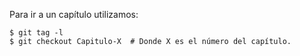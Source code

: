 Para ir a un capítulo utilizamos:
 
    $ git tag -l
    $ git checkout Capitulo-X  # Donde X es el número del capítulo.
